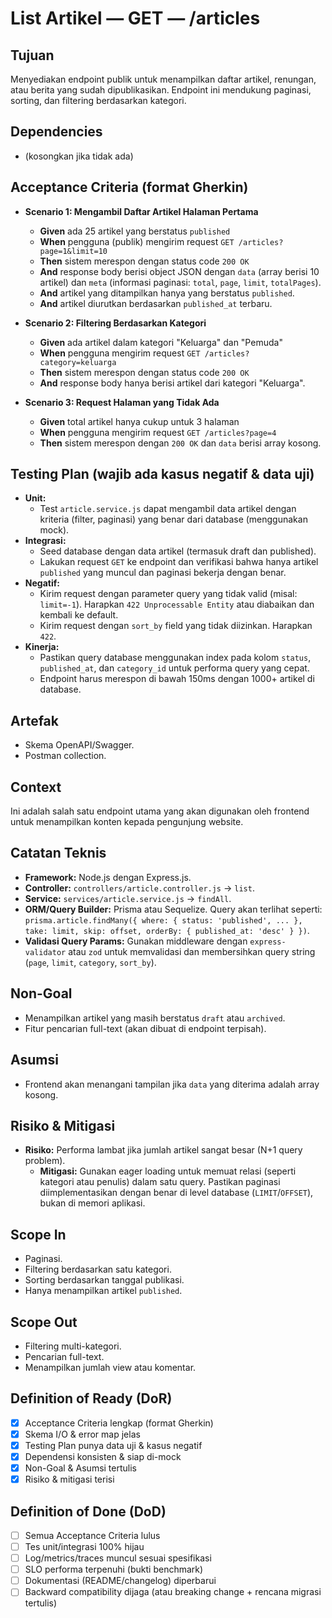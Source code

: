# List Artikel — GET — /articles

## Tujuan
Menyediakan endpoint publik untuk menampilkan daftar artikel, renungan, atau berita yang sudah dipublikasikan. Endpoint ini mendukung paginasi, sorting, dan filtering berdasarkan kategori.

## Dependencies
- (kosongkan jika tidak ada)

## Acceptance Criteria (format Gherkin)
- **Scenario 1: Mengambil Daftar Artikel Halaman Pertama**
  - **Given** ada 25 artikel yang berstatus `published`
  - **When** pengguna (publik) mengirim request `GET /articles?page=1&limit=10`
  - **Then** sistem merespon dengan status code `200 OK`
  - **And** response body berisi object JSON dengan `data` (array berisi 10 artikel) dan `meta` (informasi paginasi: `total`, `page`, `limit`, `totalPages`).
  - **And** artikel yang ditampilkan hanya yang berstatus `published`.
  - **And** artikel diurutkan berdasarkan `published_at` terbaru.

- **Scenario 2: Filtering Berdasarkan Kategori**
  - **Given** ada artikel dalam kategori "Keluarga" dan "Pemuda"
  - **When** pengguna mengirim request `GET /articles?category=keluarga`
  - **Then** sistem merespon dengan status code `200 OK`
  - **And** response body hanya berisi artikel dari kategori "Keluarga".

- **Scenario 3: Request Halaman yang Tidak Ada**
  - **Given** total artikel hanya cukup untuk 3 halaman
  - **When** pengguna mengirim request `GET /articles?page=4`
  - **Then** sistem merespon dengan `200 OK` dan `data` berisi array kosong.

## Testing Plan (wajib ada kasus negatif & data uji)
- **Unit:**
  - Test `article.service.js` dapat mengambil data artikel dengan kriteria (filter, paginasi) yang benar dari database (menggunakan mock).
- **Integrasi:**
  - Seed database dengan data artikel (termasuk draft dan published).
  - Lakukan request `GET` ke endpoint dan verifikasi bahwa hanya artikel `published` yang muncul dan paginasi bekerja dengan benar.
- **Negatif:**
  - Kirim request dengan parameter query yang tidak valid (misal: `limit=-1`). Harapkan `422 Unprocessable Entity` atau diabaikan dan kembali ke default.
  - Kirim request dengan `sort_by` field yang tidak diizinkan. Harapkan `422`.
- **Kinerja:**
  - Pastikan query database menggunakan index pada kolom `status`, `published_at`, dan `category_id` untuk performa query yang cepat.
  - Endpoint harus merespon di bawah 150ms dengan 1000+ artikel di database.

## Artefak
- Skema OpenAPI/Swagger.
- Postman collection.

## Context
Ini adalah salah satu endpoint utama yang akan digunakan oleh frontend untuk menampilkan konten kepada pengunjung website.

## Catatan Teknis
- **Framework:** Node.js dengan Express.js.
- **Controller:** `controllers/article.controller.js` -> `list`.
- **Service:** `services/article.service.js` -> `findAll`.
- **ORM/Query Builder:** Prisma atau Sequelize. Query akan terlihat seperti: `prisma.article.findMany({ where: { status: 'published', ... }, take: limit, skip: offset, orderBy: { published_at: 'desc' } })`.
- **Validasi Query Params:** Gunakan middleware dengan `express-validator` atau `zod` untuk memvalidasi dan membersihkan query string (`page`, `limit`, `category`, `sort_by`).

## Non-Goal
- Menampilkan artikel yang masih berstatus `draft` atau `archived`.
- Fitur pencarian full-text (akan dibuat di endpoint terpisah).

## Asumsi
- Frontend akan menangani tampilan jika `data` yang diterima adalah array kosong.

## Risiko & Mitigasi
- **Risiko:** Performa lambat jika jumlah artikel sangat besar (N+1 query problem).
  - **Mitigasi:** Gunakan eager loading untuk memuat relasi (seperti kategori atau penulis) dalam satu query. Pastikan paginasi diimplementasikan dengan benar di level database (`LIMIT`/`OFFSET`), bukan di memori aplikasi.

## Scope In
- Paginasi.
- Filtering berdasarkan satu kategori.
- Sorting berdasarkan tanggal publikasi.
- Hanya menampilkan artikel `published`.

## Scope Out
- Filtering multi-kategori.
- Pencarian full-text.
- Menampilkan jumlah view atau komentar.

## Definition of Ready (DoR)
- [x] Acceptance Criteria lengkap (format Gherkin)  
- [x] Skema I/O & error map jelas  
- [x] Testing Plan punya data uji & kasus negatif  
- [x] Dependensi konsisten & siap di-mock  
- [x] Non-Goal & Asumsi tertulis  
- [x] Risiko & mitigasi terisi  

## Definition of Done (DoD)
- [ ] Semua Acceptance Criteria lulus  
- [ ] Tes unit/integrasi 100% hijau  
- [ ] Log/metrics/traces muncul sesuai spesifikasi  
- [ ] SLO performa terpenuhi (bukti benchmark)  
- [ ] Dokumentasi (README/changelog) diperbarui  
- [ ] Backward compatibility dijaga (atau breaking change + rencana migrasi tertulis)  
